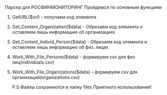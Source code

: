 Парсер для РОСФИНМОНИТОРИНГ
Пройдемся по основным функциям 
1. GetURL($url) - получаем код элемента
2. Get_Content_Organization($data) - Обрезаем код элемента и оставляем лишь информацию об организациях
3. Get_Content_Individ_Person($data) - Обрезаем код элемента и оставляем лишь информацию об физ. лицах
4. Work_With_File_Persons($data) - формируем csv для физ лиц(individuals.csv)
5. Work_With_File_Organizations($data) - формируем csv для организаций(organizations.csv)

   P.S Файлы сохраняются в папку files
   Приятного использования!
